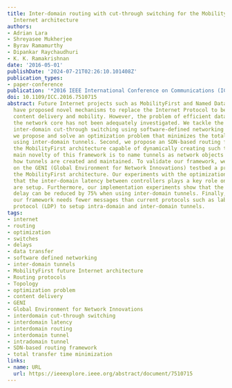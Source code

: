 ```yaml
---
title: Inter-domain routing with cut-through switching for the MobilityFirst Future
  Internet architecture
authors:
- Adrian Lara
- Shreyasee Mukherjee
- Byrav Ramamurthy
- Dipankar Raychaudhuri
- K. K. Ramakrishnan
date: '2016-05-01'
publishDate: '2024-07-21T02:26:10.101408Z'
publication_types:
- paper-conference
publication: '*2016 IEEE International Conference on Communications (ICC)*'
doi: 10.1109/ICC.2016.7510715
abstract: Future Internet projects such as MobilityFirst and Named Data Networking
  have proposed novel mechanisms to replace the Internet Protocol to better support
  content delivery and mobility. However, the problem of efficient data transfer across
  the network core has not been adequately investigated. We tackle the challenge of
  inter-domain cut-through switching using software-defined networking (SDN). First,
  we propose and solve an optimization problem that minimizes the total transfer time
  using inter-domain tunnels. Second, we propose an SDN-based routing framework for
  the MobilityFirst architecture capable of dynamically creating such tunnels. The
  main novelty of this framework is to name tunnels as network objects to simplify
  how tunnels are created and maintained. To validate our framework, we implement
  on the GENI (Global Environment for Network Innovations) testbed a prototype for
  the MobilityFirst architecture. Our experiments with the optimization problem show
  that the inter-domain latency between controllers plays a key role on how tunnels
  are setup. Furthermore, our implementation experiments show that the control plane
  delay can be reduced by 75% when using inter-domain tunnels. Finally, we show how
  our framework needs fewer messages than current protocols such as label distribution
  protocol (LDP) to setup intra-domain and inter-domain tunnels.
tags:
- internet
- routing
- optimization
- switches
- delays
- data transfer
- software defined networking
- inter-domain tunnels
- MobilityFirst future Internet architecture
- Routing protocols
- Topology
- optimization problem
- content delivery
- GENI
- Global Environment for Network Innovations
- interdomain cut-through switching
- interdomain latency
- interdomain routing
- interdomain tunnel
- intradomain tunnel
- SDN-based routing framework
- total transfer time minimization
links:
- name: URL
  url: https://ieeexplore.ieee.org/abstract/document/7510715
---
```

